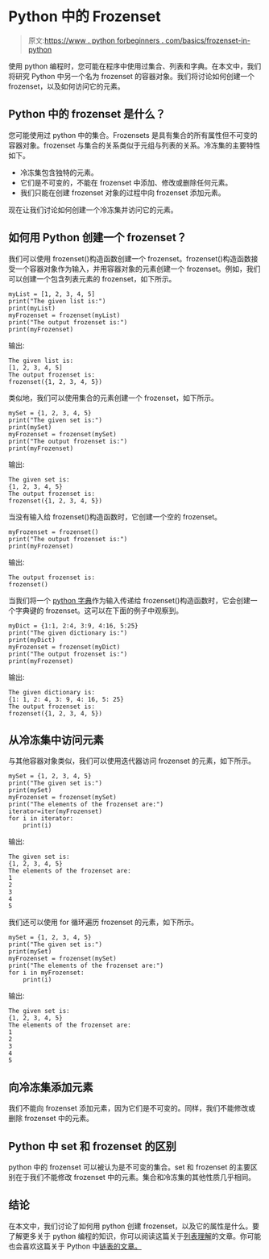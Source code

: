 # Python 中的 Frozenset

> 原文:[https://www . python forbeginners . com/basics/frozenset-in-python](https://www.pythonforbeginners.com/basics/frozenset-in-python)

使用 python 编程时，您可能在程序中使用过集合、列表和字典。在本文中，我们将研究 Python 中另一个名为 frozenset 的容器对象。我们将讨论如何创建一个 frozenset，以及如何访问它的元素。

## Python 中的 frozenset 是什么？

您可能使用过 python 中的集合。Frozensets 是具有集合的所有属性但不可变的容器对象。frozenset 与集合的关系类似于元组与列表的关系。冷冻集的主要特性如下。

*   冷冻集包含独特的元素。
*   它们是不可变的，不能在 frozenset 中添加、修改或删除任何元素。
*   我们只能在创建 frozenset 对象的过程中向 frozenset 添加元素。

现在让我们讨论如何创建一个冷冻集并访问它的元素。

## 如何用 Python 创建一个 frozenset？

我们可以使用 frozenset()构造函数创建一个 frozenset。frozenset()构造函数接受一个容器对象作为输入，并用容器对象的元素创建一个 frozenset。例如，我们可以创建一个包含列表元素的 frozenset，如下所示。

```
myList = [1, 2, 3, 4, 5]
print("The given list is:")
print(myList)
myFrozenset = frozenset(myList)
print("The output frozenset is:")
print(myFrozenset) 
```

输出:

```
The given list is:
[1, 2, 3, 4, 5]
The output frozenset is:
frozenset({1, 2, 3, 4, 5})
```

类似地，我们可以使用集合的元素创建一个 frozenset，如下所示。

```
mySet = {1, 2, 3, 4, 5}
print("The given set is:")
print(mySet)
myFrozenset = frozenset(mySet)
print("The output frozenset is:")
print(myFrozenset) 
```

输出:

```
The given set is:
{1, 2, 3, 4, 5}
The output frozenset is:
frozenset({1, 2, 3, 4, 5})
```

当没有输入给 frozenset()构造函数时，它创建一个空的 frozenset。

```
myFrozenset = frozenset()
print("The output frozenset is:")
print(myFrozenset)
```

输出:

```
The output frozenset is:
frozenset()
```

当我们将一个 [python 字典](https://www.pythonforbeginners.com/dictionary/how-to-use-dictionaries-in-python/)作为输入传递给 frozenset()构造函数时，它会创建一个字典键的 frozenset。这可以在下面的例子中观察到。

```
myDict = {1:1, 2:4, 3:9, 4:16, 5:25}
print("The given dictionary is:")
print(myDict)
myFrozenset = frozenset(myDict)
print("The output frozenset is:")
print(myFrozenset) 
```

输出:

```
The given dictionary is:
{1: 1, 2: 4, 3: 9, 4: 16, 5: 25}
The output frozenset is:
frozenset({1, 2, 3, 4, 5})
```

## 从冷冻集中访问元素

与其他容器对象类似，我们可以使用迭代器访问 frozenset 的元素，如下所示。

```
mySet = {1, 2, 3, 4, 5}
print("The given set is:")
print(mySet)
myFrozenset = frozenset(mySet)
print("The elements of the frozenset are:")
iterator=iter(myFrozenset)
for i in iterator:
    print(i) 
```

输出:

```
The given set is:
{1, 2, 3, 4, 5}
The elements of the frozenset are:
1
2
3
4
5 
```

我们还可以使用 for 循环遍历 frozenset 的元素，如下所示。

```
mySet = {1, 2, 3, 4, 5}
print("The given set is:")
print(mySet)
myFrozenset = frozenset(mySet)
print("The elements of the frozenset are:")
for i in myFrozenset:
    print(i) 
```

输出:

```
The given set is:
{1, 2, 3, 4, 5}
The elements of the frozenset are:
1
2
3
4
5
```

## 向冷冻集添加元素

我们不能向 frozenset 添加元素，因为它们是不可变的。同样，我们不能修改或删除 frozenset 中的元素。

## Python 中 set 和 frozenset 的区别

python 中的 frozenset 可以被认为是不可变的集合。set 和 frozenset 的主要区别在于我们不能修改 frozenset 中的元素。集合和冷冻集的其他性质几乎相同。

## 结论

在本文中，我们讨论了如何用 python 创建 frozenset，以及它的属性是什么。要了解更多关于 python 编程的知识，你可以阅读这篇关于[列表理解](https://www.pythonforbeginners.com/basics/list-comprehensions-in-python)的文章。你可能也会喜欢这篇关于 Python 中[链表的文章。](https://www.pythonforbeginners.com/lists/linked-list-in-python)